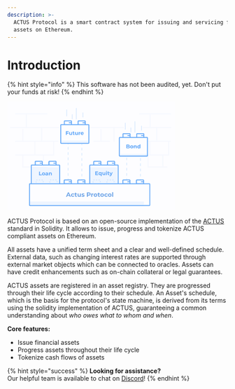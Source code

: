 ```yaml
---
description: >-
  ACTUS Protocol is a smart contract system for issuing and servicing financial
  assets on Ethereum.
---
```


# Introduction



{% hint style="info" %}
This software has not been audited, yet. Don't put your funds at risk!
{% endhint %}

![](.gitbook/assets/image%20%281%29.png)



ACTUS Protocol is based on an open-source implementation of the [ACTUS](https://www.actusfrf.org/) standard in Solidity. It allows to issue, progress and tokenize ACTUS compliant assets on Ethereum.

All assets have a unified term sheet and a clear and well-defined schedule. External data, such as changing interest rates are supported through external market objects which can be connected to oracles. Assets can have credit enhancements such as on-chain collateral or legal guarantees.

ACTUS assets are registered in an asset registry. They are progressed through their life cycle according to their schedule. An Asset's schedule, which is the basis for the protocol's state machine, is derived from its terms using the solidity implementation of ACTUS, guaranteeing a common understanding about _who owes what to whom and when_.

**Core features:**

* Issue financial assets
* Progress assets throughout their life cycle
* Tokenize cash flows of assets

{% hint style="success" %}
**Looking for assistance?**   
Our helpful team is available to chat on [Discord](https://discord.gg/WdAhDYq)!
{% endhint %}

